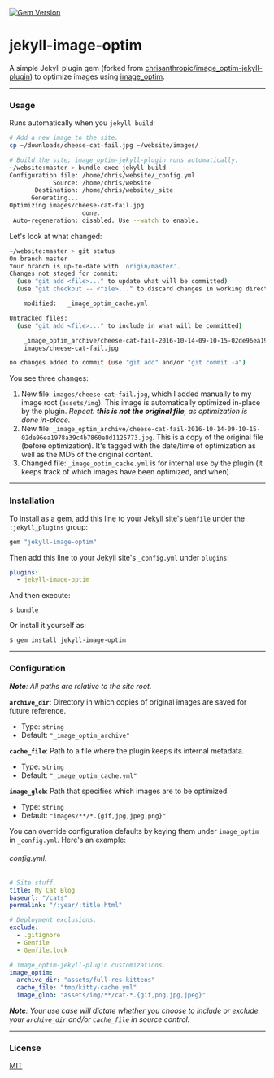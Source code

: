 [![Gem Version](https://badge.fury.io/rb/jekyll-image-optim.svg)](https://badge.fury.io/rb/jekyll-image-optim)

# jekyll-image-optim
A simple Jekyll plugin gem (forked from [chrisanthropic/image_optim-jekyll-plugin]) to optimize images using [image_optim].

---
### Usage
Runs automatically when you `jekyll build`:

```bash
# Add a new image to the site.
cp ~/downloads/cheese-cat-fail.jpg ~/website/images/

# Build the site; image_optim-jekyll-plugin runs automatically.
~/website:master > bundle exec jekyll build
Configuration file: /home/chris/website/_config.yml
            Source: /home/chris/website
       Destination: /home/chris/website/_site
      Generating...
Optimizing images/cheese-cat-fail.jpg
                    done.
 Auto-regeneration: disabled. Use --watch to enable.
```

Let's look at what changed:

```bash
~/website:master > git status
On branch master
Your branch is up-to-date with 'origin/master'.
Changes not staged for commit:
  (use "git add <file>..." to update what will be committed)
  (use "git checkout -- <file>..." to discard changes in working directory)

	modified:   _image_optim_cache.yml

Untracked files:
  (use "git add <file>..." to include in what will be committed)

	_image_optim_archive/cheese-cat-fail-2016-10-14-09-10-15-02de96ea1978a39c4b7860e8d1125773.jpg
	images/cheese-cat-fail.jpg

no changes added to commit (use "git add" and/or "git commit -a")
```

You see three changes:

  1. New file: `images/cheese-cat-fail.jpg`, which I added manually to my image root (`assets/img`). This image is automatically optimized in-place by the plugin. _Repeat: **this is not the original file**, as optimization is done in-place._
  2. New file: `_image_optim_archive/cheese-cat-fail-2016-10-14-09-10-15-02de96ea1978a39c4b7860e8d1125773.jpg`. This is a copy of the original file (before optimization). It's tagged with the date/time of optimization as well as the MD5 of the original content.
  3. Changed file: `_image_optim_cache.yml` is for internal use by the plugin (it keeps track of which images have been optimized, and when).

---
### Installation
To install as a gem, add this line to your Jekyll site's `Gemfile` under the `:jekyll_plugins` group:

```ruby
gem "jekyll-image-optim"
```

Then add this line to your Jekyll site's `_config.yml` under `plugins`:

```yaml
plugins:
  - jekyll-image-optim
```

And then execute:

    $ bundle

Or install it yourself as:

    $ gem install jekyll-image-optim

---
### Configuration
_**Note**: All paths are relative to the site root._

**`archive_dir`**: Directory in which copies of original images are saved for future reference.
  * Type: `string`
  * Default: `"_image_optim_archive"`

**`cache_file`**: Path to a file where the plugin keeps its internal metadata.
  * Type: `string`
  * Default: `"_image_optim_cache.yml"`

**`image_glob`**: Path that specifies which images are to be optimized.
  * Type: `string`
  * Default: `"images/**/*.{gif,jpg,jpeg,png}"`

You can override configuration defaults by keying them under `image_optim` in `_config.yml`. Here's an example:

###### config.yml:
```yaml
# Site stuff.
title: My Cat Blog
baseurl: "/cats"
permalink: "/:year/:title.html"

# Deployment exclusions.
exclude:
  - .gitignore
  - Gemfile
  - Gemfile.lock

# image_optim-jekyll-plugin customizations.
image_optim:
  archive_dir: "assets/full-res-kittens"
  cache_file: "tmp/kitty-cache.yml"
  image_glob: "assets/img/**/cat-*.{gif,png,jpg,jpeg}"
```

_**Note**: Your use case will dictate whether you choose to include or exclude your `archive_dir` and/or `cache_file` in source control._

---
### License
[MIT](LICENSE.txt)

[chrisanthropic/image_optim-jekyll-plugin]: https://github.com/chrisanthropic/image_optim-jekyll-plugin
[image_optim]: https://github.com/toy/image_optim
